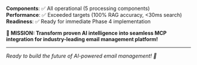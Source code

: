 **Components**: ✅ All operational (5 processing components)  
**Performance**: ✅ Exceeded targets (100% RAG accuracy, <30ms search)  
**Readiness**: ✅ Ready for immediate Phase 4 implementation  

**🎯 MISSION: Transform proven AI intelligence into seamless MCP integration for industry-leading email management platform!**

---

*Ready to build the future of AI-powered email management! 🚀*